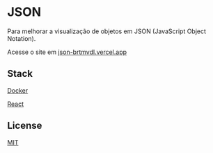 # JSON

Para melhorar a visualização de objetos em JSON (JavaScript Object Notation).

Acesse o site  em [json-brtmvdl.vercel.app](https://json-brtmvdl.vercel.app/)

## Stack

[Docker](https://www.docker.com/)

[React](https://reactjs.org/)

## License

[MIT](./LICENSE)
